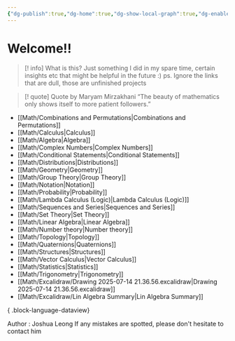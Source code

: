 ```yaml
---
{"dg-publish":true,"dg-home":true,"dg-show-local-graph":true,"dg-enable-search":true,"dg-show-toc":true,"permalink":"/math/mathematics/","tags":["gardenEntry"],"dgShowLocalGraph":true,"dgEnableSearch":true,"dgShowToc":true,"dgPassFrontmatter":true,"noteIcon":""}
---
```


# Welcome!!

> [! info] What is this?
> Just something I did in my spare time, certain insights etc that might be helpful in the future :)  ps. Ignore the links that are dull, those are unfinished projects

> [! quote] Quote by Maryam Mirzakhani
> “The beauty of mathematics only shows itself to more patient followers.” 

- [[Math/Combinations and Permutations\|Combinations and Permutations]]
- [[Math/Calculus\|Calculus]]
- [[Math/Algebra\|Algebra]]
- [[Math/Complex Numbers\|Complex Numbers]]
- [[Math/Conditional Statements\|Conditional Statements]]
- [[Math/Distributions\|Distributions]]
- [[Math/Geometry\|Geometry]]
- [[Math/Group Theory\|Group Theory]]
- [[Math/Notation\|Notation]]
- [[Math/Probability\|Probability]]
- [[Math/Lambda Calculus (Logic)\|Lambda Calculus (Logic)]]
- [[Math/Sequences and Series\|Sequences and Series]]
- [[Math/Set Theory\|Set Theory]]
- [[Math/Linear Algebra\|Linear Algebra]]
- [[Math/Number theory\|Number theory]]
- [[Math/Topology\|Topology]]
- [[Math/Quaternions\|Quaternions]]
- [[Math/Structures\|Structures]]
- [[Math/Vector Calculus\|Vector Calculus]]
- [[Math/Statistics\|Statistics]]
- [[Math/Trigonometry\|Trigonometry]]
- [[Math/Excalidraw/Drawing 2025-07-14 21.36.56.excalidraw\|Drawing 2025-07-14 21.36.56.excalidraw]]
- [[Math/Excalidraw/Lin Algebra Summary\|Lin Algebra Summary]]

{ .block-language-dataview}

Author : Joshua Leong
If any mistakes are spotted, please don't hesitate to contact him